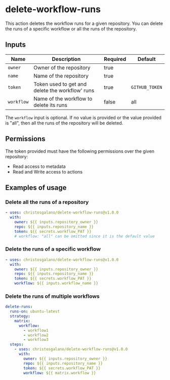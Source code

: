 # delete-workflow-runs

This action deletes the workflow runs for a given repository. You can delete the runs of a specific workflow or all the runs of the repository.

## Inputs

| Name | Description | Required | Default |
| --- | --- | --- | --- |
| `owner` | Owner of the repository | true | |
| `name` | Name of the repository | true | |
| `token` | Token used to get and delete the workflow' runs | true | `GITHUB_TOKEN` |
| `workflow` | Name of the workflow to delete its runs | false | all |

The `workflow` input is optional. If no value is provided or the value provided is "all", then all the runs of the repository will be deleted.

## Permissions

The token provided must have the following permissions over the given repository:

- Read access to metadata
- Read and Write access to actions

## Examples of usage

### Delete all the runs of a repository

```yaml
- uses: christosgalano/delete-workflow-runs@v1.0.0
  with:
    owner: ${{ inputs.repository_owner }}
    repo: ${{ inputs.repository_name }}
    token: ${{ secrets.workflow_PAT }}
    # workflow: "all" can be omitted since it is the default value
```

### Delete the runs of a specific workflow

```yaml
- uses: christosgalano/delete-workflow-runs@v1.0.0
  with:
    owner: ${{ inputs.repository_owner }}
    repo: ${{ inputs.repository_name }}
    token: ${{ secrets.workflow_PAT }}
    workflow: ${{ inputs.workflow_name }}
```

### Delete the runs of multiple workflows

```yaml
delete-runs:
  runs-on: ubuntu-latest
  strategy:
    matrix:
      workflow:
        - workflow1
        - workflow2
        - workflow3
  steps:
    - uses: christosgalano/delete-workflow-runs@v1.0.0
      with:
        owner: ${{ inputs.repository_owner }}
        repo: ${{ inputs.repository_name }}
        token: ${{ secrets.workflow_PAT }}
        workflow: ${{ matrix.workflow }}
```
